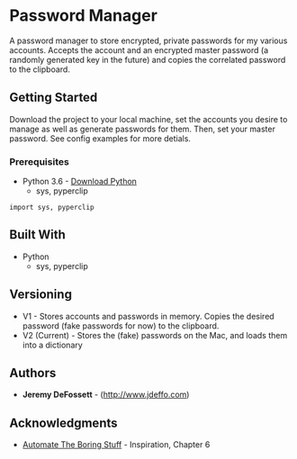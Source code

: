 # Password Manager

A password manager to store encrypted, private passwords for my various accounts.  Accepts the account and an encrypted master password (a randomly generated key in the future) and copies the correlated password to the clipboard.

## Getting Started

Download the project to your local machine, set the accounts you desire to manage as well as generate passwords for them.  Then, set your master password.  See config examples for more detials.

### Prerequisites

* Python 3.6 - [Download Python](http://www.python.org)
  * sys, pyperclip

```
import sys, pyperclip
```

## Built With

* Python
  * sys, pyperclip


## Versioning

* V1 - Stores accounts and passwords in memory.  Copies the desired password (fake passwords for now) to the clipboard.
* V2 (Current) - Stores the (fake) passwords on the Mac, and loads them into a dictionary
## Authors

* **Jeremy DeFossett** - (http://www.jdeffo.com)

## Acknowledgments
* [Automate The Boring Stuff](https://automatetheboringstuff.com) - Inspiration, Chapter 6

